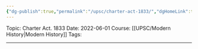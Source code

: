 ```yaml
---
{"dg-publish":true,"permalink":"/upsc/charter-act-1833/","dgHomeLink":true,"dgPassFrontmatter":false}
---
```


Topic: Charter Act. 1833
Date: 2022-06-01
Course: [[UPSC/Modern History|Modern History]]
Tags: 

---



